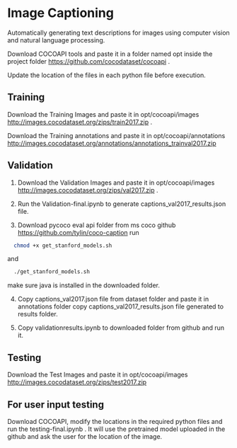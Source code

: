 
# Image Captioning

Automatically generating text descriptions for images using computer vision and natural language processing.

Download COCOAPI tools and paste it in a folder named opt inside the project folder https://github.com/cocodataset/cocoapi .

Update the location of the files in each python file before execution.

## Training
Download the Training Images and paste it in opt/cocoapi/images http://images.cocodataset.org/zips/train2017.zip .

Download the Training annotations and paste it in opt/cocoapi/annotations http://images.cocodataset.org/annotations/annotations_trainval2017.zip
## Validation
1. Download the Validation Images and paste it in opt/cocoapi/images http://images.cocodataset.org/zips/val2017.zip .

2. Run the Validation-final.ipynb to generate captions_val2017_results.json file.

3. Download pycoco eval api folder from ms coco github https://github.com/tylin/coco-caption run

```bash
  chmod +x get_stanford_models.sh
```
and

```bash
  ./get_stanford_models.sh
```
make sure java is installed in the downloaded folder.

4. Copy captions_val2017.json file from dataset folder and paste it in annotations folder copy captions_val2017_results.json file generated to results folder.

5. Copy validationresults.ipynb to downloaded folder from github and run it.
## Testing
Download the Test Images and paste it in opt/cocoapi/images http://images.cocodataset.org/zips/test2017.zip
## For user input testing
Download COCOAPI, modify the locations in the required python files and run the testing-final.ipynb . It will use the pretrained model uploaded in the github and ask the user for the location of the image.
